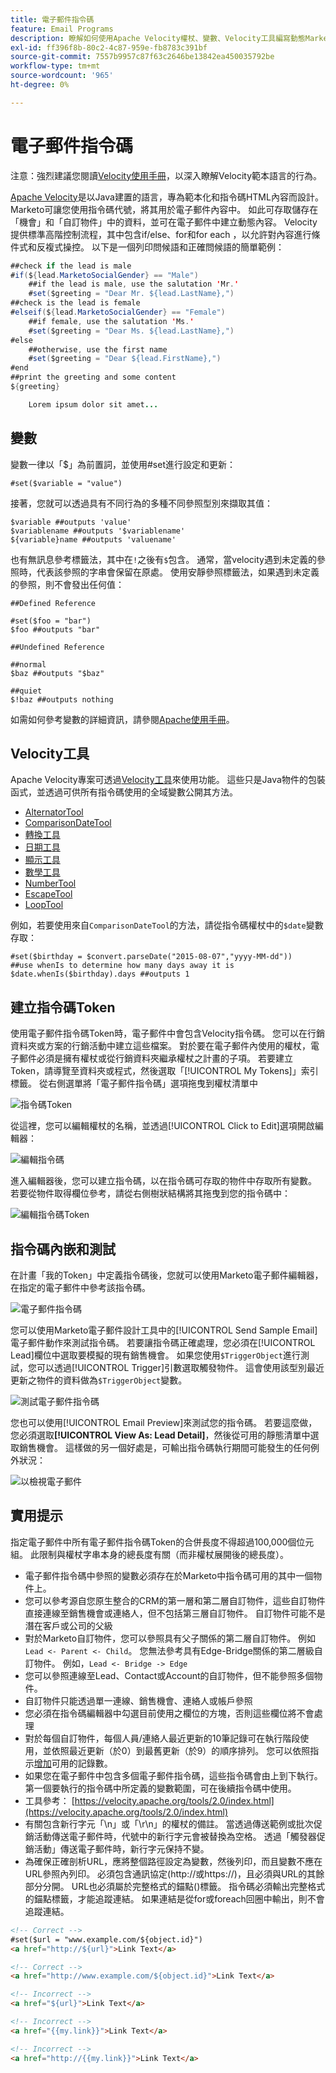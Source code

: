 ```yaml
---
title: 電子郵件指令碼
feature: Email Programs
description: 瞭解如何使用Apache Velocity權杖、變數、Velocity工具編寫動態Marketo電子郵件的指令碼，以及使用「傳送範例」和「電子郵件預覽」進行測試。
exl-id: ff396f8b-80c2-4c87-959e-fb8783c391bf
source-git-commit: 7557b9957c87f63c2646be13842ea450035792be
workflow-type: tm+mt
source-wordcount: '965'
ht-degree: 0%

---
```


# 電子郵件指令碼

注意：強烈建議您閱讀[Velocity使用手冊](https://velocity.apache.org/engine/devel/user-guide.html)，以深入瞭解Velocity範本語言的行為。

[Apache Velocity](https://velocity.apache.org/)是以Java建置的語言，專為範本化和指令碼HTML內容而設計。 Marketo可讓您使用指令碼代號，將其用於電子郵件內容中。 如此可存取儲存在「機會」和「自訂物件」中的資料，並可在電子郵件中建立動態內容。 Velocity提供標準高階控制流程，其中包含if/else、for和for each ，以允許對內容進行條件式和反複式操控。 以下是一個列印問候語和正確問候語的簡單範例：

```java
##check if the lead is male
#if(${lead.MarketoSocialGender} == "Male")
    ##if the lead is male, use the salutation 'Mr.'
    #set($greeting = "Dear Mr. ${lead.LastName},")
##check is the lead is female
#elseif(${lead.MarketoSocialGender} == "Female")
    ##if female, use the salutation 'Ms.'
    #set($greeting = "Dear Ms. ${lead.LastName},")
#else
    ##otherwise, use the first name
    #set($greeting = "Dear ${lead.FirstName},")
#end
##print the greeting and some content
${greeting}

    Lorem ipsum dolor sit amet...
```

## 變數

變數一律以「$」為前置詞，並使用#set進行設定和更新：

```
#set($variable = "value")
```

接著，您就可以透過具有不同行為的多種不同參照型別來擷取其值：

```
$variable ##outputs 'value'
$variablename ##outputs '$variablename'
${variable}name ##outputs 'valuename'
```

也有無訊息參考標籤法，其中在`!`之後有`$`包含。 通常，當velocity遇到未定義的參照時，代表該參照的字串會保留在原處。 使用安靜參照標籤法，如果遇到未定義的參照，則不會發出任何值：

```
##Defined Reference

#set($foo = "bar")
$foo ##outputs "bar"

##Undefined Reference

##normal
$baz ##outputs "$baz"

##quiet
$!baz ##outputs nothing
```

如需如何參考變數的詳細資訊，請參閱[Apache使用手冊](https://velocity.apache.org/engine/devel/user-guide.html#formal-reference-notation)。

## Velocity工具

Apache Velocity專案可透過[Velocity工具](https://velocity.apache.org/tools/devel/apidocs/overview-summary.html)來使用功能。 這些只是Java物件的包裝函式，並透過可供所有指令碼使用的全域變數公開其方法。

- [AlternatorTool](https://velocity.apache.org/tools/devel/apidocs/org/apache/velocity/tools/generic/AlternatorTool.html)
- [ComparisonDateTool](https://velocity.apache.org/tools/devel/apidocs/org/apache/velocity/tools/generic/ComparisonDateTool.html)
- [轉換工具](https://velocity.apache.org/tools/devel/apidocs/org/apache/velocity/tools/generic/ConversionTool.html)
- [日期工具](https://velocity.apache.org/tools/devel/apidocs/org/apache/velocity/tools/generic/DateTool.html)
- [顯示工具](https://velocity.apache.org/tools/devel/apidocs/org/apache/velocity/tools/generic/DisplayTool.html)
- [數學工具](https://velocity.apache.org/tools/devel/apidocs/org/apache/velocity/tools/generic/MathTool.html)
- [NumberTool](https://velocity.apache.org/tools/devel/apidocs/org/apache/velocity/tools/generic/NumberTool.html)
- [EscapeTool](https://velocity.apache.org/tools/devel/apidocs/org/apache/velocity/tools/generic/EscapeTool.html)
- [LoopTool](https://velocity.apache.org/tools/devel/apidocs/org/apache/velocity/tools/generic/LoopTool.html)

例如，若要使用來自`ComparisonDateTool`的方法，請從指令碼權杖中的`$date`變數存取：

```
#set($birthday = $convert.parseDate("2015-08-07","yyyy-MM-dd"))
##use whenIs to determine how many days away it is
$date.whenIs($birthday).days ##outputs 1
```

## 建立指令碼Token

使用電子郵件指令碼Token時，電子郵件中會包含Velocity指令碼。 您可以在行銷資料夾或方案的行銷活動中建立這些檔案。 對於要在電子郵件內使用的權杖，電子郵件必須是擁有權杖或從行銷資料夾繼承權杖之計畫的子項。 若要建立Token，請導覽至資料夾或程式，然後選取「[!UICONTROL My Tokens]」索引標籤。 從右側選單將「電子郵件指令碼」選項拖曳到權杖清單中

![指令碼Token](assets/script-token.png)

從這裡，您可以編輯權杖的名稱，並透過[!UICONTROL Click to Edit]選項開啟編輯器：

![編輯指令碼](assets/script-edit.png)

進入編輯器後，您可以建立指令碼，以在指令碼可存取的物件中存取所有變數。 若要從物件取得欄位參考，請從右側樹狀結構將其拖曳到您的指令碼中：

![編輯指令碼Token](assets/edit-script-token.png)

## 指令碼內嵌和測試

在計畫「我的Token」中定義指令碼後，您就可以使用Marketo電子郵件編輯器，在指定的電子郵件中參考該指令碼。

![電子郵件指令碼](assets/email-script-marketo-email.png)

您可以使用Marketo電子郵件設計工具中的[!UICONTROL Send Sample Email]電子郵件動作來測試指令碼。 若要讓指令碼正確處理，您必須在[!UICONTROL Lead]欄位中選取要模擬的現有銷售機會。 如果您使用`$TriggerObject`進行測試，您可以透過[!UICONTROL Trigger]引數選取觸發物件。 這會使用該型別最近更新之物件的資料做為`$TriggerObject`變數。

![測試電子郵件指令碼](assets/velocity-test.png)

您也可以使用[!UICONTROL Email Preview]來測試您的指令碼。 若要這麼做，您必須選取&#x200B;**[!UICONTROL View As: Lead Detail]**，然後從可用的靜態清單中選取銷售機會。 這樣做的另一個好處是，可輸出指令碼執行期間可能發生的任何例外狀況：

![以](assets/view-as.png)檢視電子郵件

## 實用提示

指定電子郵件中所有電子郵件指令碼Token的合併長度不得超過100,000個位元組。 此限制與權杖字串本身的總長度有關（而非權杖展開後的總長度）。

- 電子郵件指令碼中參照的變數必須存在於Marketo中指令碼可用的其中一個物件上。
- 您可以參考源自您原生整合的CRM的第一層和第二層自訂物件，這些自訂物件直接連線至銷售機會或連絡人，但不包括第三層自訂物件。 自訂物件可能不是潛在客戶或公司的父級
- 對於Marketo自訂物件，您可以參照具有父子關係的第二層自訂物件。 例如`Lead <- Parent <- Child`。 您無法參考具有Edge-Bridge關係的第二層級自訂物件。 例如，`Lead <- Bridge -> Edge`
- 您可以參照連線至Lead、Contact或Account的自訂物件，但不能參照多個物件。
- 自訂物件只能透過單一連線、銷售機會、連絡人或帳戶參照
- 您必須在指令碼編輯器中勾選目前使用之欄位的方塊，否則這些欄位將不會處理
- 對於每個自訂物件，每個人員/連絡人最近更新的10筆記錄可在執行階段使用，並依照最近更新（於0）到最舊更新（於9）的順序排列。 您可以依照指示[增加](https://experienceleague.adobe.com/en/docs/marketo/using/product-docs/administration/email-setup/change-custom-object-retrieval-limits-in-velocity-scripting)可用的記錄數。
- 如果您在電子郵件中包含多個電子郵件指令碼，這些指令碼會由上到下執行。 第一個要執行的指令碼中所定義的變數範圍，可在後續指令碼中使用。
- 工具參考： [https://velocity.apache.org/tools/2.0/index.html](https://velocity.apache.org/tools/2.0/index.html)
- 有關包含新行字元「\\n」或「\\r\\n」的權杖的備註。 當透過傳送範例或批次促銷活動傳送電子郵件時，代號中的新行字元會被替換為空格。 透過「觸發器促銷活動」傳送電子郵件時，新行字元保持不變。
- 為確保正確剖析URL，應將整個路徑設定為變數，然後列印，而且變數不應在URL參照內列印。 必須包含通訊協定(http://或https://)，且必須與URL的其餘部分分開。 URL也必須屬於完整格式的錨點(<a>)標籤。 指令碼必須輸出完整格式的錨點標籤，才能追蹤連結。 如果連結是從for或foreach回圈中輸出，則不會追蹤連結。

```html
<!-- Correct -->
#set($url = "www.example.com/${object.id}")
<a href="http://${url}">Link Text</a>

<!-- Correct -->
<a href="http://www.example.com/${object.id}">Link Text</a>

<!-- Incorrect -->
<a href="${url}">Link Text</a>

<!-- Incorrect -->
<a href="{{my.link}}">Link Text</a>

<!-- Incorrect -->
<a href="http://{{my.link}}">Link Text</a>
```
